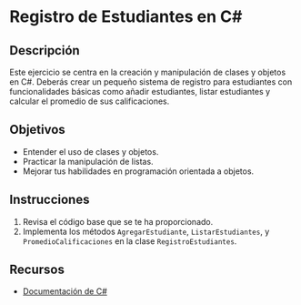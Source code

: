 # Registro de Estudiantes en C#

## Descripción

Este ejercicio se centra en la creación y manipulación de clases y objetos en C#. Deberás crear un pequeño sistema de registro para estudiantes con funcionalidades básicas como añadir estudiantes, listar estudiantes y calcular el promedio de sus calificaciones.

## Objetivos

- Entender el uso de clases y objetos.
- Practicar la manipulación de listas.
- Mejorar tus habilidades en programación orientada a objetos.

## Instrucciones

1. Revisa el código base que se te ha proporcionado.
2. Implementa los métodos `AgregarEstudiante`, `ListarEstudiantes`, y `PromedioCalificaciones` en la clase `RegistroEstudiantes`.

## Recursos

- [Documentación de C#](https://docs.microsoft.com/en-us/dotnet/csharp/)
